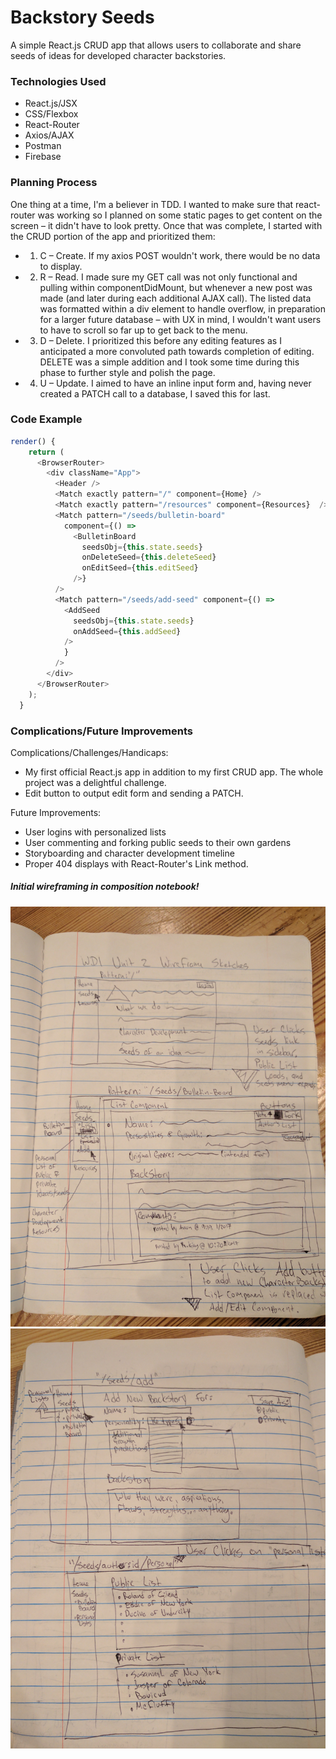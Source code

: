 # Backstory Seeds
A simple React.js CRUD app that allows users to collaborate and share seeds of ideas for developed character backstories.

### Technologies Used
- React.js/JSX
- CSS/Flexbox
- React-Router
- Axios/AJAX
- Postman
- Firebase

### Planning Process
One thing at a time, I'm a believer in TDD. I wanted to make sure that react-router was working so I planned on some static pages to get content on the screen – it didn't have to look pretty. Once that was complete, I started with the CRUD portion of the app and prioritized them: 
- 1) C – Create. If my axios POST wouldn't work, there would be no data to display. 
- 2) R – Read. I made sure my GET call was not only functional and pulling within componentDidMount, but whenever a new post was made (and later during each additional AJAX call). The listed data was formatted within a div element to handle overflow, in preparation for a larger future database – with UX in mind, I wouldn't want users to have to scroll so far up to get back to the menu.
- 3) D – Delete. I prioritized this before any editing features as I anticipated a more convoluted path towards completion of editing. DELETE was a simple addition and I took some time during this phase to further style and polish the page. 
- 4) U – Update. I aimed to have an inline input form and, having never created a PATCH call to a database, I saved this for last. 

### Code Example
```javascript
render() {
    return (
      <BrowserRouter>
        <div className="App">
          <Header />
          <Match exactly pattern="/" component={Home} />
          <Match exactly pattern="/resources" component={Resources}  />
          <Match pattern="/seeds/bulletin-board"
            component={() =>
              <BulletinBoard
                seedsObj={this.state.seeds}
                onDeleteSeed={this.deleteSeed}
                onEditSeed={this.editSeed}
              />}
          />
          <Match pattern="/seeds/add-seed" component={() =>
            <AddSeed
              seedsObj={this.state.seeds}
              onAddSeed={this.addSeed}
            />
            }
          />
        </div>
      </BrowserRouter>
    );
  }
```

### Complications/Future Improvements
Complications/Challenges/Handicaps: 
- My first official React.js app in addition to my first CRUD app. The whole project was a delightful challenge. 
- Edit button to output edit form and sending a PATCH.

Future Improvements: 
- User logins with personalized lists
- User commenting and forking public seeds to their own gardens
- Storyboarding and character development timeline
- Proper 404 displays with React-Router's Link method.

##### Initial wireframing in composition notebook!
![Initial Wireframe](public/wireframe-1.jpg)
![Initial Wireframe 2](public/wireframe-2.jpg)
